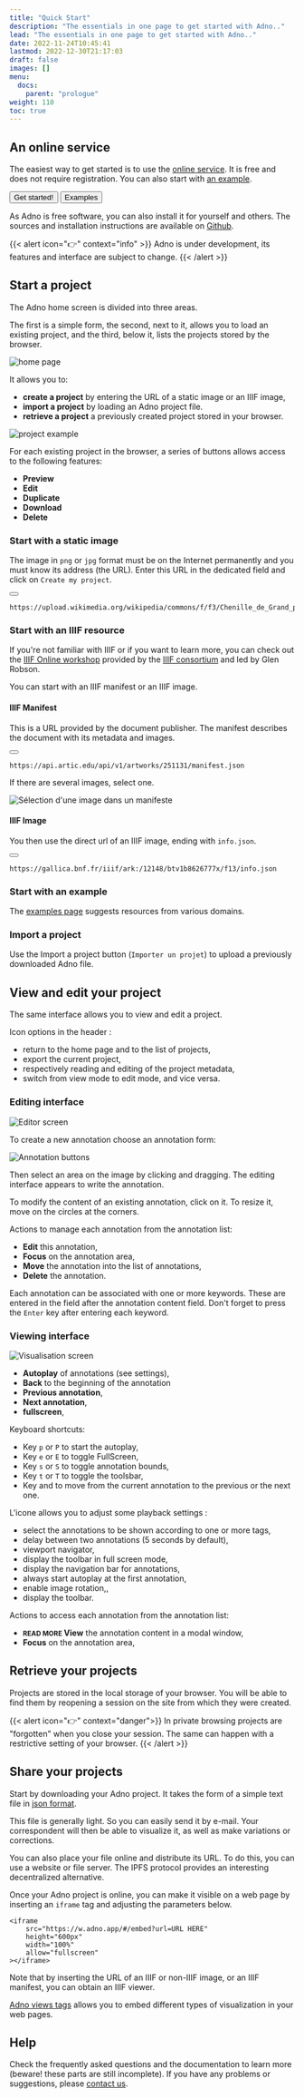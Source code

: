 ```yaml
---
title: "Quick Start"
description: "The essentials in one page to get started with Adno.."
lead: "The essentials in one page to get started with Adno.."
date: 2022-11-24T10:45:41   
lastmod: 2022-12-30T21:17:03  
draft: false
images: []
menu:
  docs:
    parent: "prologue"
weight: 110
toc: true
---
```


## An online service 

The easiest way to get started is to use the [online service](https://w.adno.app). It is free and does not require registration. You can also start with [an example](/example).

<a href="https://w.adno.app" target="_blank"><button type="button" class="btn btn-primary">Get started!</button></a>
<a href="/example" target="_blank"><button type="button" class="btn btn-success">Examples</button></a>

As Adno is free software, you can also install it for yourself and others. The sources and installation instructions are available on [Github](https://github.com/adnodev/adno).

{{< alert icon="👉" context="info" >}}
Adno is under development, its features and interface are subject to change.
{{< /alert >}}

## Start a project 

The Adno home screen is divided into three areas.

The first is a simple form, the second, next to it, allows you to load an existing project, and the third, below it, lists the projects stored by the browser.

![home page](home.png)

It allows you to:

- **create a project** by entering the URL of a static image or an IIIF image,
- **import a project** by loading an Adno project file.
- **retrieve a project** a previously created project stored in your browser.

![project example](project.png)

For each existing project in the browser, a series of buttons allows access to the following features:

- **<i class="fa-solid fa-eye"></i> Preview**
- **<i class="fa-solid fa-pen-to-square"></i> Edit**
- **<i class="fa-solid fa-copy"></i> Duplicate**
- **<i class="fa-solid fa-download"></i> Download**
- **<i class="fa-solid fa-trash"></i> Delete**

### Start with a static image

The image in `png` or `jpg` format must be on the Internet permanently and you must know its address (the URL). Enter this URL in the dedicated field and click on `Create my project`. 

<button class="btn btn-copy"></button>
``` 
https://upload.wikimedia.org/wikipedia/commons/f/f3/Chenille_de_Grand_porte_queue_%28macaon%29.jpg
```

### Start with an IIIF resource 

If you're not familiar with IIIF or if you want to learn more, you can check out the [IIIF Online workshop](https://training.iiif.io/iiif-online-workshop/) provided by the [IIIF consortium](https://iiif.o) and led by Glen Robson.

You can start with an IIIF manifest or an IIIF image.

#### IIIF Manifest

This is a URL provided by the document publisher. The manifest describes the document with its metadata and images.

<button class="btn btn-copy"></button>
```
https://api.artic.edu/api/v1/artworks/251131/manifest.json
```

If there are several images, select one.

![Sélection d'une image dans un manifeste](select.png)

#### IIIF Image

You then use the direct url of an IIIF image, ending with `info.json`. 

<button class="btn btn-copy"></button>
```
https://gallica.bnf.fr/iiif/ark:/12148/btv1b8626777x/f13/info.json
```

### Start with an example

The [examples page](/en/example/) suggests resources from various domains. 

### Import a project

Use the Import a project button (`Importer un projet`) to upload a previously downloaded Adno file.

## View and edit your project 

The same interface allows you to view and edit a project.

Icon options in the header :

- <i class="fa-solid fa-house"></i> return to the home page and to the list of projects, 
- <i class="fas fa-download"></i> export the current project, 
- <i class="fas fa-file"></i> <i class="fas fa-file-edit"></i> respectively reading and editing of the project metadata, 
- <i class="fas fa-toggle-off"></i> switch from view mode to edit mode, and vice versa.


### Editing interface

![Editor screen](editor.png)

To create a new annotation choose an annotation form:

![Annotation buttons](annoButtons.png)

Then select an area on the image by clicking and dragging. The editing interface appears to write the annotation.

To modify the content of an existing annotation, click on it. To resize it, move on the circles at the corners.

Actions to manage each annotation from the annotation list:

- **<i class="fa-solid fa-pen-to-square"></i> Edit** this annotation,
- **<i class="fa-solid fa-bullseye"></i> Focus** on the annotation area,
- **<i class="fa-solid fa-up-long"></i> <i class="fa-solid fa-down-long"></i> Move** the annotation into the list of annotations,
- **<i class="fa-solid fa-trash"></i> Delete** the annotation.

Each annotation can be associated with one or more keywords. These are entered in the field after the annotation content field. Don't forget to press the `Enter` key after entering each keyword.

### Viewing interface

![Visualisation screen](viewer.png)

- **<i class="fa-solid fa-play"></i> Autoplay** of annotations (see settings), 
- **<i class="fa-solid fa-magnifying-glass-minus"></i> Back** to the beginning of the annotation 
- **<i class="fa-solid fa-arrow-left"></i> Previous annotation**,
- **<i class="fa-solid fa-arrow-right"></i> Next annotation**,
- **<i class="fa-solid fa-expand"></i> fullscreen**,

Keyboard shortcuts:

- Key `p` or `P` to start the autoplay,
- Key `e` or `E` to toggle FullScreen,
- Key `s` or `S` to toggle annotation bounds,
- Key `t` or `T` to toggle the toolsbar,
- Key <code><i class="fa-solid fa-arrow-left"></i></code> and <code><i class="fa-solid fa-arrow-right"></i></code> to move from the current annotation to the previous or the next one.

L'icone **<i class="fa-solid fa-gear"></i>** allows you to adjust some playback settings :

- select the annotations to be shown according to one or more tags,
- delay between two annotations (5 seconds by default),
- viewport navigator,
- display the toolbar in full screen mode, 
- display the navigation bar for annotations, 
- always start autoplay at the first annotation, 
- enable image rotation,,
- display the toolbar.

Actions to access each annotation from the annotation list: 

- **<small>READ MORE</small> <i class="fa-solid fa-circle-plus"></i> View** the annotation content in a modal window, 
- **<i class="fa-solid fa-bullseye"></i> Focus** on the annotation area,

## Retrieve your projects 

Projects are stored in the local storage of your browser. You will be able to find them by reopening a session on the site from which they were created.

{{< alert icon="👉" context="danger">}}
In private browsing projects are "forgotten" when you close your session. The same can happen with a restrictive setting of your browser.
{{< /alert >}}

## Share your projects

Start by downloading your Adno project. It takes the form of a simple text file in [json format](https://json.org).

This file is generally light. So you can easily send it by e-mail. Your correspondent will then be able to visualize it, as well as make variations or corrections.

You can also place your file online and distribute its URL. To do this, you can use a website or file server. The IPFS protocol provides an interesting decentralized alternative.

Once your Adno project is online, you can make it visible on a web page by inserting an `iframe` tag and adjusting the parameters below.

```
<iframe
    src="https://w.adno.app/#/embed?url=URL HERE"
    height="600px"
    width="100%"
    allow="fullscreen"
></iframe>

```

Note that by inserting the URL of an IIIF or non-IIIF image, or an IIIF manifest, you can obtain an IIIF viewer.

[Adno views tags](https://github.com/adnodev/adno-views-tag) allows you to embed different types of visualization in your web pages.

## Help 

Check the frequently asked questions and the documentation to learn more (beware! these parts are still incomplete). If you have any problems or suggestions, please [contact us](/contact).

